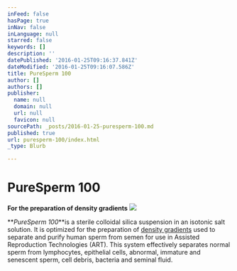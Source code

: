 ```yaml
---
inFeed: false
hasPage: true
inNav: false
inLanguage: null
starred: false
keywords: []
description: ''
datePublished: '2016-01-25T09:16:37.841Z'
dateModified: '2016-01-25T09:16:07.586Z'
title: PureSperm 100
author: []
authors: []
publisher:
  name: null
  domain: null
  url: null
  favicon: null
sourcePath: _posts/2016-01-25-puresperm-100.md
published: true
url: puresperm-100/index.html
_type: Blurb

---
```

# PureSperm 100

**For the preparation of density gradients**
![](https://the-grid-user-content.s3-us-west-2.amazonaws.com/60762165-7d69-4ba7-a694-8fe2cb3348ea.jpg)

**_PureSperm 100_**is a sterile colloidal silica suspension in an isotonic salt solution. It is optimized for the preparation of [density gradients][0] used to separate and purify human sperm from semen for use in Assisted Reproduction Technologies (ART). This system effectively separates normal sperm from lymphocytes, epithelial cells, abnormal, immature and senescent sperm, cell debris, bacteria and seminal fluid.

[0]: http://www.youtube.com/watch?v=AB6LMp8zlS8&feature=player_detailpage "Video - Preparation of Nidacon PureSperm Gradient"